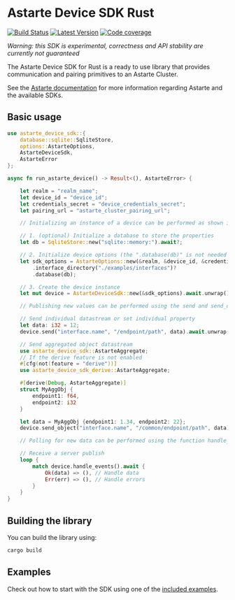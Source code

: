 <!--
Copyright 2021,2022 SECO Mind Srl

SPDX-License-Identifier: Apache-2.0
-->

# Astarte Device SDK Rust &emsp;

[![Build Status]][actions] [![Latest Version]][crates.io] [![Code coverage]][codecov]

[Build Status]: https://img.shields.io/github/actions/workflow/status/astarte-platform/astarte-device-sdk-rust/build-workflow.yaml?branch=master
[actions]: https://github.com/astarte-platform/astarte-device-sdk-rust/actions/workflows/build-workflow.yaml?query=branch%3Amaster
[Latest Version]: https://img.shields.io/crates/v/astarte-device-sdk.svg
[crates.io]: https://crates.io/crates/astarte-device-sdk
[Code coverage]: https://codecov.io/gh/astarte-platform/astarte-device-sdk-rust/branch/master/graph/badge.svg
[codecov]: https://codecov.io/gh/astarte-platform/astarte-device-sdk-rust

*Warning: this SDK is experimental, correctness and API stability are currently not guaranteed*

The Astarte Device SDK for Rust is a ready to use library that provides communication and
pairing primitives to an Astarte Cluster.

See the [Astarte documentation](https://docs.astarte-platform.org/latest/001-intro_user.html)
for more information regarding Astarte and the available SDKs.

## Basic usage

```rust
use astarte_device_sdk::{
    database::sqlite::SqliteStore,
    options::AstarteOptions,
    AstarteDeviceSdk,
    AstarteError
};

async fn run_astarte_device() -> Result<(), AstarteError> {

    let realm = "realm_name";
    let device_id = "device_id";
    let credentials_secret = "device_credentials_secret";
    let pairing_url = "astarte_cluster_pairing_url";

    // Initializing an instance of a device can be performed as shown in the following three steps.

    // 1. (optional) Initialize a database to store the properties
    let db = SqliteStore::new("sqlite::memory:").await?;

    // 2. Initialize device options (the ".database(db)" is not needed if 1 was skipped)
    let sdk_options = AstarteOptions::new(&realm, &device_id, &credentials_secret, &pairing_url)
        .interface_directory("./examples/interfaces")?
        .database(db);

    // 3. Create the device instance
    let mut device = AstarteDeviceSdk::new(&sdk_options).await.unwrap();

    // Publishing new values can be performed using the send and send_object functions.

    // Send individual datastream or set individual property
    let data: i32 = 12;
    device.send("interface.name", "/endpoint/path", data).await.unwrap();

    // Send aggregated object datastream
    use astarte_device_sdk::AstarteAggregate;
    // If the derive feature is not enabled
    #[cfg(not(feature = "derive"))]
    use astarte_device_sdk_derive::AstarteAggregate;

    #[derive(Debug, AstarteAggregate)]
    struct MyAggObj {
        endpoint1: f64,
        endpoint2: i32
    }

    let data = MyAggObj {endpoint1: 1.34, endpoint2: 22};
    device.send_object("interface.name", "/common/endpoint/path", data).await.unwrap();

    // Polling for new data can be performed using the function handle_events.

    // Receive a server publish
    loop {
        match device.handle_events().await {
            Ok(data) => (), // Handle data
            Err(err) => (), // Handle errors
        }
    }
}
```

## Building the library

You can build the library using:
```sh
cargo build
```

## Examples

Check out how to start with the SDK using one of the [included examples](./examples/README.md).
